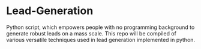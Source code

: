 # Lead-Generation
Python script, which empowers people with no programming background to generate robust leads on a mass scale. This repo will be compiled of various versatile techniques used in lead generation implemented in python.
